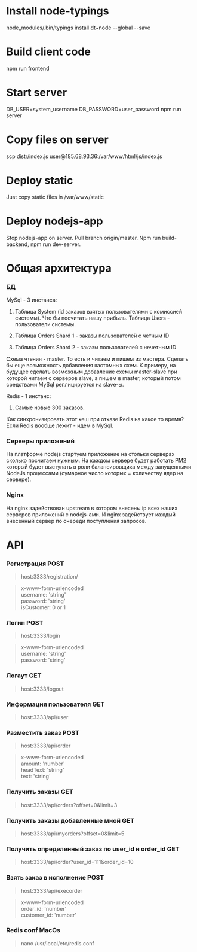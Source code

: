 # Install node-typings
node_modules/.bin/typings install dt~node --global --save

# Build client code
npm run frontend

# Start server
DB_USER=system_username DB_PASSWORD=user_password npm run server

# Copy files on server
scp distr/index.js user@185.68.93.36:/var/www/html/js/index.js

# Deploy static
Just copy static files in /var/www/static

# Deploy nodejs-app
Stop nodejs-app on server. 
Pull branch origin/master. 
Npm run build-backend, npm run dev-server.

# Общая архитектура

### БД

MySql - 3 инстанса:

1. Таблица System (id заказов взятых пользователями с комиссией системы). Что бы посчитать нашу прибыль.
Таблица Users - пользователи системы.

2. Таблица Orders Shard 1 - заказы пользователей с четным ID

3. Таблица Orders Shard 2 - заказы пользователей с нечетным ID

Схема чтения - master. То есть и читаем и пишем из мастера. Сделать бы еще возможность добавления
кастомных схем. К примеру, на будущее сделать возможным добавление схемы master-slave 
при которой читаем с серверов slave, а пишем в master, который потом средствами MySql реплицируется на slave-ы.

Redis - 1 инстанс:

1. Самые новые 300 заказов.

Как синхронизировать этот кеш при отказе Redis на какое то время?
Если Redis вообще лежит - идем в MySql.

### Серверы приложений

На платформе nodejs стартуем приложение на стольки серверах сколько посчитаем нужным.
На каждом сервере будет работать PM2 который будет выступать в роли балансировщика между запущенными 
NodeJs процессами (сумарное число которых = количеству ядер на сервере).
 
### Nginx

На nginx задействован upstream в котором внесены ip всех наших серверов приложений
с nodejs-ами. И nginx задействует каждый внесенный сервер по очереди поступления запросов.

# API

### Регистрация POST

> host:3333/registration/

> x-www-form-urlencoded <br />
> username: 'string' <br />
> password: 'string' <br />
> isCustomer: 0 or 1

### Логин POST

> host:3333/login

> x-www-form-urlencoded <br />
> username: 'string' <br />
> password: 'string' <br />

### Логаут GET

> host:3333/logout

### Информация пользователя GET

> host:3333/api/user

### Разместить заказ POST

> host:3333/api/order

> x-www-form-urlencoded <br />
> amount: 'number' <br />
> headText: 'string' <br />
> text: 'string' <br />

### Получить заказы GET

> host:3333/api/orders?offset=0&limit=3

### Получить заказы добавленные мной GET

> host:3333/api/myorders?offset=0&limit=5

### Получить определенный заказ по user_id и order_id GET

> host:3333/api/order?user_id=111&order_id=10

### Взять заказ в исполнение POST

> host:3333/api/execorder

> x-www-form-urlencoded <br />
> order_id: 'number' <br />
> customer_id: 'number' <br />




### Redis conf MacOs

> nano /usr/local/etc/redis.conf